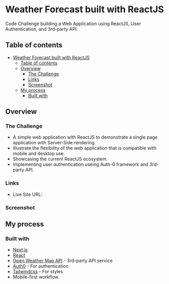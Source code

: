 # Weather Forecast built with ReactJS

Code Challenge building a Web Application using ReactJS, User Authentication, and 3rd-party API.

## Table of contents

- [Weather Forecast built with ReactJS](#weather-forecast-built-with-reactjs)
  - [Table of contents](#table-of-contents)
  - [Overview](#overview)
    - [The Challenge](#the-challenge)
    - [Links](#links)
    - [Screenshot](#screenshot)
  - [My process](#my-process)
    - [Built with](#built-with)

## Overview

### The Challenge

- A simple web application with ReactJS to demonstrate a single page application with Server-Side rendering.
- Illustrate the flexibility of the web application that is compatible with mobile and desktop use.
- Showcasing the current ReactJS ecosystem.
- Implementing user authentication useing Auth-0 framework and 3rd-party API.

### Links

- Live Site URL:

### Screenshot

## My process

### Built with

- [Next.js](https://nextjs.org/)
- [React](https://reactjs.org/)
- [Open Weather Map API](https://openweathermap.org/) - 3rd-party API service
- [Auth0](https://next-auth.js.org/) - For authentication
- [Tailwindcss](https://tailwindcss.com/) - For styles
- Mobile-first workflow.
